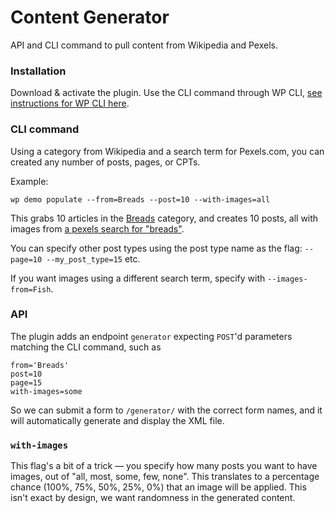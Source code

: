 Content Generator
=================

API and CLI command to pull content from Wikipedia and Pexels.

### Installation

Download & activate the plugin.
Use the CLI command through WP CLI, [see instructions for WP CLI here](wp-cli.org/).

### CLI command

Using a category from Wikipedia and a search term for Pexels.com, you can created any number of posts, pages, or CPTs.

Example:

    wp demo populate --from=Breads --post=10 --with-images=all

This grabs 10 articles in the [Breads](https://en.wikipedia.org/wiki/Category:Breads) category, and creates 10 posts, all with images from [a pexels search for "breads"](http://www.pexels.com/search/breads).

You can specify other post types using the post type name as the flag: `--page=10 --my_post_type=15` etc.

If you want images using a different search term, specify with `--images-from=Fish`.

### API

The plugin adds an endpoint `generator` expecting `POST`'d parameters matching the CLI command, such as

    from='Breads'
    post=10
    page=15
    with-images=some

So we can submit a form to `/generator/` with the correct form names, and it will automatically generate and display the XML file.

### `with-images`

This flag's a bit of a trick — you specify how many posts you want to have images, out of "all, most, some, few, none". This translates to a percentage chance (100%, 75%, 50%, 25%, 0%) that an image will be applied. This isn't exact by design, we want randomness in the generated content.

